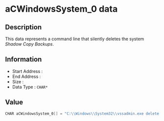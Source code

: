 # aCWindowsSystem_0 data

## Description

This data represents a command line that silently deletes the system *Shadow Copy Backups*.

## Information

* Start Address : 
* End Address : 
* Size : 
* Data Type : `CHAR*`

## Value

```c
CHAR aCWindowsSystem_0[] = "C:\\Windows\\System32\\vssadmin.exe delete shadows /all /quiet";
```

